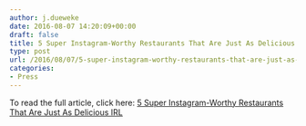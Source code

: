 ```yaml
---
author: j.dueweke
date: 2016-08-07 14:20:09+00:00
draft: false
title: 5 Super Instagram-Worthy Restaurants That Are Just As Delicious IRL
type: post
url: /2016/08/07/5-super-instagram-worthy-restaurants-that-are-just-as-delicious-irl/
categories:
- Press
---
```


To read the full article, click here:   [5 Super Instagram-Worthy Restaurants That Are Just As Delicious IRL](http://www.vogue.com/13464294/best-restaurants-on-instagram-delicious/)
